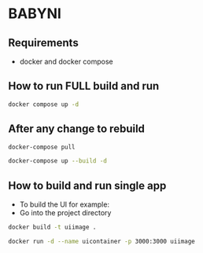 # BABYNI

## Requirements

- docker and docker compose

## How to run FULL build and run

```sh
docker compose up -d
```

## After any change to rebuild

```sh
docker-compose pull

docker-compose up --build -d
```

## How to build and run single app

- To build the UI for example:
- Go into the project directory

```sh
docker build -t uiimage .

docker run -d --name uicontainer -p 3000:3000 uiimage
```
